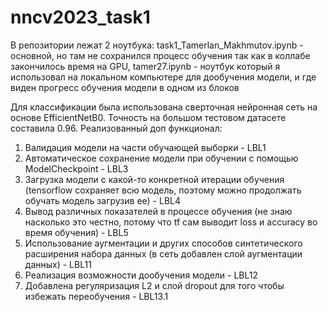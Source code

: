 # nncv2023_task1
В репозитории лежат 2 ноутбука: task1_Tamerlan_Makhmutov.ipynb - основной, но там не сохранился процесс обучения так как в коллабе закончилось время на GPU, tamer27.ipynb - ноутбук который я использовал на локальном компьютере для дообучения модели, и где виден прогресс обучения модели в одном из блоков

Для классификации была использована сверточная нейронная сеть на основе EfficientNetB0. Точность на большом тестовом датасете составила 0.96.
Реализованный доп функционал:
1. Валидация модели на части обучающей выборки - LBL1
2. Автоматическое сохранение модели при обучении с помощью ModelCheckpoint - LBL3
3. Загрузка модели с какой-то конкретной итерации обучения (tensorflow сохраняет всю модель, поэтому можно продолжать обучать модель загрузив ее) - LBL4
4. Вывод различных показателей в процессе обучения (не знаю насколько это честно, потому что tf сам выводит loss и accuracy во время обучения) - LBL5
5. Использование аугментации и других способов синтетического расширения набора данных (в сеть добавлен слой аугментации данных) - LBL11
6. Реализация возможности дообучения модели - LBL12
7. Добавлена регуляризация L2 и слой dropout для того чтобы избежать переобучения - LBL13.1

